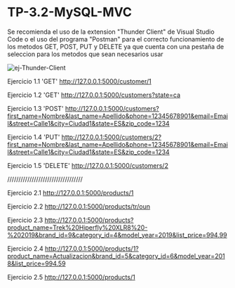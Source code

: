# TP-3.2-MySQL-MVC

Se recomienda el uso de la extension "Thunder Client" de Visual Studio Code o el uso del programa "Postman" para el correcto funcionamiento de los metodos GET, POST, PUT y DELETE ya que cuenta con una pestaña de seleccion para los metodos que sean necesarios usar

![ej-Thunder-Client](https://github.com/LuisLgvc/TP-3.2-MySQL-MVC/assets/113144443/c5f826b1-40ad-4b30-b87a-081ef4063506)


Ejercicio 1.1 'GET'
http://127.0.0.1:5000/customer/1

Ejercicio 1.2 'GET'
http://127.0.0.1:5000/customers?state=ca

Ejercicio 1.3 'POST'
http://127.0.0.1:5000/customers?first_name=Nombre&last_name=Apellido&phone=12345678901&email=Email&street=Calle1&city=Ciudad1&state=ES&zip_code=1234

Ejercicio 1.4 'PUT'
http://127.0.0.1:5000/customers/2?first_name=Nombre&last_name=Apellido&phone=12345678901&email=Email&street=Calle1&city=Ciudad1&state=ES&zip_code=1234

Ejercicio 1.5 'DELETE' 
http://127.0.0.1:5000/customers/2

//////////////////////////////////

Ejercicio 2.1
http://127.0.0.1:5000/products/1

Ejercicio 2.2
http://127.0.0.1:5000/products/tr/oun

Ejercicio 2.3
http://127.0.0.1:5000/products?product_name=Trek%20Hiperfly%20XLR8%20-%202019&brand_id=9&category_id=4&model_year=2019&list_price=994.99

Ejercicio 2.4
http://127.0.0.1:5000/products/1?product_name=Actualizacion&brand_id=5&category_id=6&model_year=2018&list_price=994.59

Ejercicio 2.5
http://127.0.0.1:5000/products/1